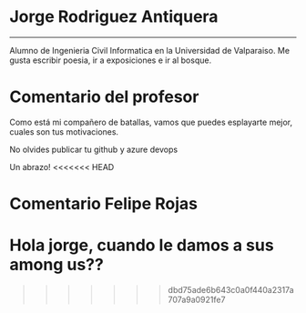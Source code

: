 # Jorge Rodriguez Antiquera
***
Alumno de Ingenieria Civil Informatica en la Universidad de Valparaiso.
Me gusta escribir poesia, ir a exposiciones e ir al bosque.


# Comentario del profesor

Como está mi compañero de batallas, vamos que puedes esplayarte mejor, cuales son tus motivaciones.

No olvides publicar tu github y azure devops

Un abrazo!
<<<<<<< HEAD

# Comentario Felipe Rojas

Hola jorge, cuando le damos a sus among us??
=======
>>>>>>> dbd75ade6b643c0a0f440a2317a707a9a0921fe7
